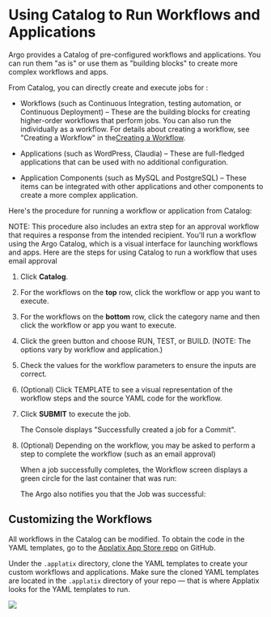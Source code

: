 # Using Catalog to Run Workflows and Applications

<span class="GeneralApplatix Platform Name">Argo</span> provides a Catalog of pre-configured workflows and applications. You can run them "as is" or use them as "building blocks" to create more complex workflows and apps.

From Catalog, you can directly create and execute jobs for :

*   Workflows (such as Continuous Integration, testing automation, or Continuous Deployment) – These are the building blocks for creating higher-order workflows that perform jobs. You can also run the individually as a workflow. For details about creating a workflow, see "Creating a Workflow" in the[Creating a Workflow](#/docs;doc=%2F..%2Fyaml%2Fex_create_workflow_notused.md).

*   Applications (such as WordPress, Claudia) – These are full-fledged applications that can be used with no additional configuration.
*   Application Components (such as MySQL and PostgreSQL) – These items can be integrated with other applications and other components to create a more complex application.

Here's the procedure for running a workflow or application from Catalog:

NOTE: This procedure also includes an extra step for an approval workflow that requires a response from the intended recipient. You'll run a workflow using the <span class="GeneralApplatix Catalog">Argo Catalog</span>, which is a visual interface for launching workflows and apps. Here are the steps for using Catalog to run a workflow that uses email approval

1.  Click **Catalog**.

2.  For the workflows on the **top** row, click the workflow or app you want to execute.
3.  For the workflows on the **bottom** row, click the category name and then click the workflow or app you want to execute.
4.  Click the green button and choose <span class="UI_element">RUN</span>, <span class="UI_element">TEST</span>, or <span class="UI_element">BUILD</span>. (NOTE: The options vary by workflow and application.)

5.  Check the values for the workflow parameters to ensure the inputs are correct.
6.  (Optional) Click <span class="UI_element">TEMPLATE</span> to see a visual representation of the workflow steps and the source YAML code for the workflow.

7.  Click **SUBMIT** to execute the job.

    The Console displays "Successfully created a job for a Commit".

8.  (Optional) Depending on the workflow, you may be asked to perform a step to complete the workflow (such as an email approval)

    When a job successfully completes, the Workflow screen displays a green circle for the last container that was run:

    The <span class="GeneralApplatix System">Argo</span> also notifies you that the Job was successful:

## Customizing the Workflows

All workflows in the Catalog can be modified. To obtain the code in the <span class="GeneralYAML template">YAML template</span>s, go to the [Applatix App Store repo](https://github.com/Applatix/appstore) on GitHub.

Under the `.applatix` directory, clone the <span class="GeneralYAML template">YAML template</span>s to create your custom workflows and applications. Make sure the cloned <span class="GeneralYAML template">YAML template</span>s are located in the `.applatix` directory of your repo — that is where Applatix looks for the <span class="GeneralYAML template">YAML template</span>s to run.

![](../docs/images/github_yaml_templates_4_catalog__724x520.png)